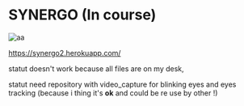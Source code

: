 # SYNERGO (In course)

![aa](https://user-images.githubusercontent.com/54853371/71028191-20fd8b00-210d-11ea-90fd-2ef5c299e2af.png)


https://synergo2.herokuapp.com/



statut doesn't work because all files are on my desk,

statut need repository with video_capture for blinking eyes and eyes tracking (because i thing it's <strong>ok</strong> and could be re use by other !)





